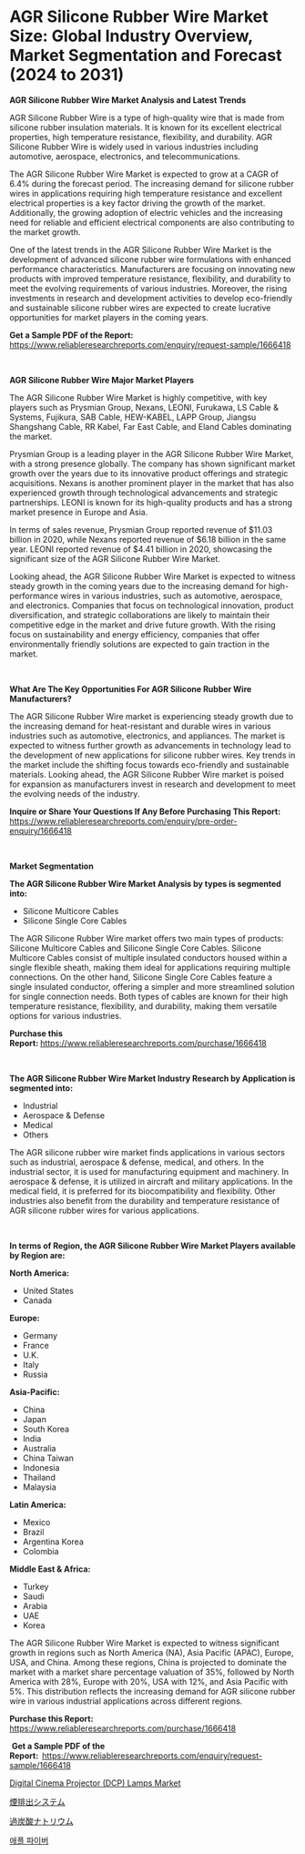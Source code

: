<p><h1>AGR Silicone Rubber Wire Market Size: Global Industry Overview, Market Segmentation and Forecast (2024 to 2031)</h1></p><p><strong>AGR Silicone Rubber Wire Market Analysis and Latest Trends</strong></p>
<p><p>AGR Silicone Rubber Wire is a type of high-quality wire that is made from silicone rubber insulation materials. It is known for its excellent electrical properties, high temperature resistance, flexibility, and durability. AGR Silicone Rubber Wire is widely used in various industries including automotive, aerospace, electronics, and telecommunications.</p><p>The AGR Silicone Rubber Wire Market is expected to grow at a CAGR of 6.4% during the forecast period. The increasing demand for silicone rubber wires in applications requiring high temperature resistance and excellent electrical properties is a key factor driving the growth of the market. Additionally, the growing adoption of electric vehicles and the increasing need for reliable and efficient electrical components are also contributing to the market growth.</p><p>One of the latest trends in the AGR Silicone Rubber Wire Market is the development of advanced silicone rubber wire formulations with enhanced performance characteristics. Manufacturers are focusing on innovating new products with improved temperature resistance, flexibility, and durability to meet the evolving requirements of various industries. Moreover, the rising investments in research and development activities to develop eco-friendly and sustainable silicone rubber wires are expected to create lucrative opportunities for market players in the coming years.</p></p>
<p><strong>Get a Sample PDF of the Report:&nbsp;</strong> <a href="https://www.reliableresearchreports.com/enquiry/request-sample/1666418">https://www.reliableresearchreports.com/enquiry/request-sample/1666418</a></p>
<p>&nbsp;</p>
<p><strong>AGR Silicone Rubber Wire Major Market Players</strong></p>
<p><p>The AGR Silicone Rubber Wire Market is highly competitive, with key players such as Prysmian Group, Nexans, LEONI, Furukawa, LS Cable & Systems, Fujikura, SAB Cable, HEW-KABEL, LAPP Group, Jiangsu Shangshang Cable, RR Kabel, Far East Cable, and Eland Cables dominating the market.</p><p>Prysmian Group is a leading player in the AGR Silicone Rubber Wire Market, with a strong presence globally. The company has shown significant market growth over the years due to its innovative product offerings and strategic acquisitions. Nexans is another prominent player in the market that has also experienced growth through technological advancements and strategic partnerships. LEONI is known for its high-quality products and has a strong market presence in Europe and Asia.</p><p>In terms of sales revenue, Prysmian Group reported revenue of $11.03 billion in 2020, while Nexans reported revenue of $6.18 billion in the same year. LEONI reported revenue of $4.41 billion in 2020, showcasing the significant size of the AGR Silicone Rubber Wire Market.</p><p>Looking ahead, the AGR Silicone Rubber Wire Market is expected to witness steady growth in the coming years due to the increasing demand for high-performance wires in various industries, such as automotive, aerospace, and electronics. Companies that focus on technological innovation, product diversification, and strategic collaborations are likely to maintain their competitive edge in the market and drive future growth. With the rising focus on sustainability and energy efficiency, companies that offer environmentally friendly solutions are expected to gain traction in the market.</p></p>
<p>&nbsp;</p>
<p><strong>What Are The Key Opportunities For AGR Silicone Rubber Wire Manufacturers?</strong></p>
<p><p>The AGR Silicone Rubber Wire market is experiencing steady growth due to the increasing demand for heat-resistant and durable wires in various industries such as automotive, electronics, and appliances. The market is expected to witness further growth as advancements in technology lead to the development of new applications for silicone rubber wires. Key trends in the market include the shifting focus towards eco-friendly and sustainable materials. Looking ahead, the AGR Silicone Rubber Wire market is poised for expansion as manufacturers invest in research and development to meet the evolving needs of the industry.</p></p>
<p><strong>Inquire or Share Your Questions If Any Before Purchasing This Report:</strong> <a href="https://www.reliableresearchreports.com/enquiry/pre-order-enquiry/1666418">https://www.reliableresearchreports.com/enquiry/pre-order-enquiry/1666418</a></p>
<p>&nbsp;</p>
<p><strong>Market Segmentation</strong></p>
<p><strong>The AGR Silicone Rubber Wire Market Analysis by types is segmented into:</strong></p>
<p><ul><li>Silicone Multicore Cables</li><li>Silicone Single Core Cables</li></ul></p>
<p><p>The AGR Silicone Rubber Wire market offers two main types of products: Silicone Multicore Cables and Silicone Single Core Cables. Silicone Multicore Cables consist of multiple insulated conductors housed within a single flexible sheath, making them ideal for applications requiring multiple connections. On the other hand, Silicone Single Core Cables feature a single insulated conductor, offering a simpler and more streamlined solution for single connection needs. Both types of cables are known for their high temperature resistance, flexibility, and durability, making them versatile options for various industries.</p></p>
<p><strong>Purchase this Report:&nbsp;</strong><a href="https://www.reliableresearchreports.com/purchase/1666418">https://www.reliableresearchreports.com/purchase/1666418</a></p>
<p>&nbsp;</p>
<p><strong>The AGR Silicone Rubber Wire Market Industry Research by Application is segmented into:</strong></p>
<p><ul><li>Industrial</li><li>Aerospace & Defense</li><li>Medical</li><li>Others</li></ul></p>
<p><p>The AGR silicone rubber wire market finds applications in various sectors such as industrial, aerospace & defense, medical, and others. In the industrial sector, it is used for manufacturing equipment and machinery. In aerospace & defense, it is utilized in aircraft and military applications. In the medical field, it is preferred for its biocompatibility and flexibility. Other industries also benefit from the durability and temperature resistance of AGR silicone rubber wires for various applications.</p></p>
<p>&nbsp;</p>
<p><strong>In terms of Region, the AGR Silicone Rubber Wire Market Players available by Region are:</strong></p>
<p>
    <p> <strong> North America: </strong>
        <ul>
            <li>United States</li>
            <li>Canada</li>
        </ul>
        </p> 
    <p> <strong> Europe: </strong>
        <ul>
            <li>Germany</li>
            <li>France</li>
            <li>U.K.</li>
            <li>Italy</li>
            <li>Russia</li>
        </ul>
        </p> 
    <p> <strong> Asia-Pacific: </strong>
        <ul>
            <li>China</li>
            <li>Japan</li>
            <li>South Korea</li>
            <li>India</li>
            <li>Australia</li>
            <li>China Taiwan</li>
            <li>Indonesia</li>
            <li>Thailand</li>
            <li>Malaysia</li>
        </ul>
        </p> 
    <p> <strong> Latin America: </strong>
        <ul>
            <li>Mexico</li>
            <li>Brazil</li>
            <li>Argentina Korea</li>
            <li>Colombia</li>
        </ul>
        </p> 
    <p> <strong> Middle East & Africa: </strong>
        <ul>
            <li>Turkey</li>
            <li>Saudi</li>
            <li>Arabia</li>
            <li>UAE</li>
            <li>Korea</li>
        </ul>
    </p>
    </p>
<p><p>The AGR Silicone Rubber Wire Market is expected to witness significant growth in regions such as North America (NA), Asia Pacific (APAC), Europe, USA, and China. Among these regions, China is projected to dominate the market with a market share percentage valuation of 35%, followed by North America with 28%, Europe with 20%, USA with 12%, and Asia Pacific with 5%. This distribution reflects the increasing demand for AGR silicone rubber wire in various industrial applications across different regions.</p></p>
<p><strong>Purchase this Report: </strong><a href="https://www.reliableresearchreports.com/purchase/1666418">https://www.reliableresearchreports.com/purchase/1666418</a></p>
<p>&nbsp;<strong>Get a Sample PDF of the Report:&nbsp;&nbsp;</strong><a href="https://www.reliableresearchreports.com/enquiry/request-sample/1666418">https://www.reliableresearchreports.com/enquiry/request-sample/1666418</a></p>
<p><strong></strong></p>
<p><p><a href="https://github.com/Sherrillcrooksxa8i18ucf2m/Market-Research-Report-List-1/blob/main/digital-cinema-projector-dcp-lamps-market.md">Digital Cinema Projector (DCP) Lamps Market</a></p><p><a href="https://github.com/Calvi3ynJerde867/Market-Research-Report-List-1/blob/main/755328716672.md">煙排出システム</a></p><p><a href="https://github.com/JacksonWiza1924/Market-Research-Report-List-1/blob/main/895846016673.md">過炭酸ナトリウム</a></p><p><a href="https://github.com/RichardLueilwitz787/Market-Research-Report-List-1/blob/main/568268415663.md">애플 파이버</a></p></p>